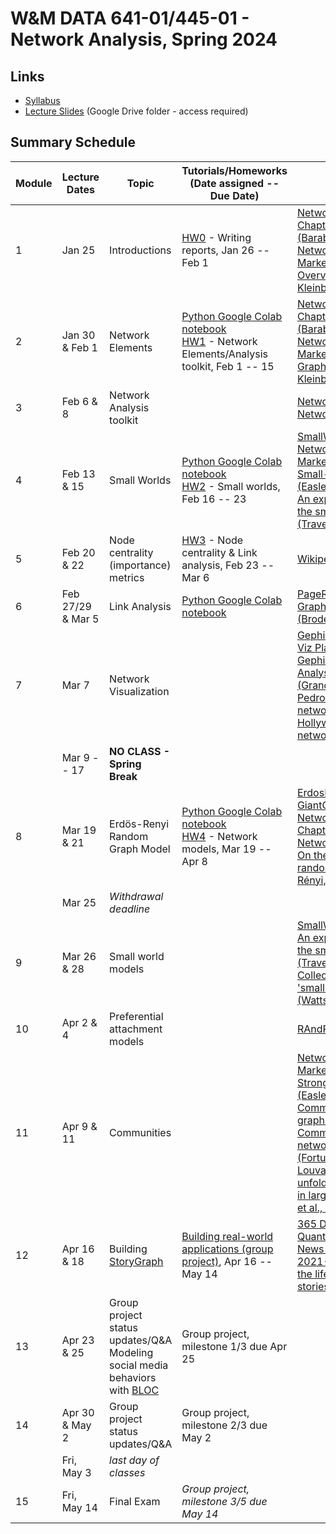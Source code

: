 # W&M DATA 641-01/445-01 - Network Analysis, Spring 2024

## Links

* [Syllabus](syllabus.md)
* [Lecture Slides](https://drive.google.com/drive/folders/1SMNbNu3j8cw_iLkiT-DKPicv9Te47ZLa?usp=sharing) (Google Drive folder - access required)

## Summary Schedule

|Module |Lecture Dates|Topic|Tutorials/Homeworks (Date assigned -- Due Date)|Resources
|---|---|---|---|---|
|1|Jan 25          | Introductions                        | [HW0](homework/hw0) - Writing reports, Jan 26 -- Feb 1 | [Network Science - Chapter 1: Introduction (Barabasi)](http://networksciencebook.com/chapter/1) <br/> [Networks, Crowds and Markets - Chapter 1: Overview (Easley & Kleinberg)](http://www.cs.cornell.edu/home/kleinber/networks-book/networks-book-ch01.pdf)
|2|Jan 30 & Feb 1  | Network Elements                     | [Python Google Colab notebook](week-2/data_340_02_s23_chp_01_network_elements.ipynb) <br/> [HW1](homework/hw1) - Network Elements/Analysis toolkit, Feb 1 -- 15 | [Network Science - Chapter 2: Graph Theory (Barabasi)](http://networksciencebook.com/chapter/2) <br/> [Networks, Crowds and Markets - Chapter 2: Graphs (Easley & Kleinberg)](http://www.cs.cornell.edu/home/kleinber/networks-book/networks-book-ch02.pdf)
|3|Feb 6 & 8       | Network Analysis toolkit             | | [Network Datasets 1](http://konect.cc/) <br/> [Network Datasets 2](http://networkrepository.com/) 
|4|Feb 13 & 15     | Small Worlds                         | [Python Google Colab notebook](week-3/data_340_02_s23_chp_02_small_worlds.ipynb)<br/>[HW2](homework/hw2) - Small worlds, Feb 16 -- 23 | [SmallWorldWS.nlogo](week-4/SmallWorldWS.nlogo) <br/> [Networks, Crowds and Markets - Chapter 20: The Small-World Phenomenon (Easley & Kleinberg)](http://www.cs.cornell.edu/home/kleinber/networks-book/networks-book-ch20.pdf) <br/> [An experimental study of the small world problem (Travers & Milgram, 1969)](http://www.uvm.edu/pdodds/teaching/courses/2009-08UVM-300/docs/others/1969/travers1969.pdf) 
|5|Feb 20 & 22     | Node centrality (importance) metrics | [HW3](homework/hw3) - Node centrality & Link analysis, Feb 23 -- Mar 6 | [Wikipedia: Centrality](https://en.wikipedia.org/wiki/Centrality)
|6|Feb 27/29 & Mar 5 | Link Analysis                      | [Python Google Colab notebook](week-4/data_340_02_s23_chp_03_hubs.ipynb) | [PageRank.nlogo](week-6/PageRank.nlogo) <br/> [Graph structure in the Web (Broder et al., 2000)](https://doi.org/10.1016/S1389-1286(00)00083-9)
|7|Mar 7           | Network Visualization                | | [Gephi – The Open Graph Viz Platform](https://gephi.org/) <br/> [Gephi – Intro to Network Analysis and Visualization (Grandjean)](http://www.martingrandjean.ch/gephi-introduction/) <br/> [Pedro Ribeiro's facebook network](week-7/facebook.gephi) <br/> [Hollywood director-crew network](week-7/director_crew_graph.gexf.gz)
| | Mar 9 -- 17    |**NO CLASS - Spring Break**           | 
|8|Mar 19 & 21     | Erdös-Renyi Random Graph Model       | [Python Google Colab notebook](week-8/data_340_02_s23_chp_04_directions_and_weights.ipynb) <br/> [HW4](homework/hw4) - Network models, Mar 19 -- Apr 8 | [ErdosRenyiDegDist.nlogo](week-8/ErdosRenyiDegDist.nlogo) <br/> [GiantComponent.nlogo](week-8/GiantComponent.nlogo) <br/> [Network Science - Chapter 3: Random Networks (Barabasi)](http://networksciencebook.com/chapter/3) <br/> [On the evolution of random graphs (Erdös & Rényi, 1960)](https://old.renyi.hu/~p_erdos/1960-10.pdf)
| | Mar 25         |*Withdrawal deadline*                 |
|9|Mar 26 & 28     | Small world models                   | | [SmallWorldWS.nlogo](week-9/SmallWorldWS.nlogo) <br/> [An experimental study of the small world problem (Travers & Milgram, 1969)](http://www.uvm.edu/pdodds/teaching/courses/2009-08UVM-300/docs/others/1969/travers1969.pdf) <br/> [Collective dynamics of 'small-world' networks (Watts & Strogatz, 1998)](http://sil.asc.upenn.edu/files/Watts-Strogatz-1998.pdf)
|10|Apr 2 & 4      | Preferential attachment models       | | [RAndPrefAttachment.nlogo](week-10/RAndPrefAttachment.nlogo)
|11|Apr 9 & 11     | Communities                          | | [Networks, Crowds and Markets - Chapter 3: Strong and Weak Ties (Easley & Kleinberg)](http://www.cs.cornell.edu/home/kleinber/networks-book/networks-book-ch03.pdf) <br/> [Community detection in graphs (Fortunato, 2010)](https://arxiv.org/pdf/0906.0612.pdf) <br/> [Community detection in networks: A user guide (Fortunato & Hric, 2016)](https://ani.stat.fsu.edu/~debdeep/networks.pdf) <br/> [Louvain Method: Fast unfolding of communities in large networks (Blondel et al., 2008)](http://www.xavierdupre.fr/enseignement/projet_data/louvain_476152.pdf)
|12|Apr 16 & 18    | Building [StoryGraph](https://web.archive.org/storygraph/) | [Building real-world applications (group project)](homework/final-exam-gp-project/README.md), Apr 16 -- May 14 | [365 Dots in 2019: Quantifying Attention of News Sources](https://arxiv.org/pdf/2003.09989.pdf) <br/> [2021-05-10: Chronicling the life-cycle of top new stories with StoryGraphBot](https://ws-dl.blogspot.com/2021/05/2021-05-10-chronicling-life-cycle-of.html)
|13|Apr 23 & 25    | Group project status updates/Q&A <br/> Modeling social media behaviors with [BLOC](https://doi.org/10.1140/epjds/s13688-023-00410-9) | Group project, milestone 1/3 due Apr 25
|14|Apr 30 & May 2 | Group project status updates/Q&A | Group project, milestone 2/3 due May 2
|  | Fri, May 3    |*last day of classes*             |
|15| Fri, May 14   | Final Exam                       | *Group project, milestone 3/5 due May 14*
